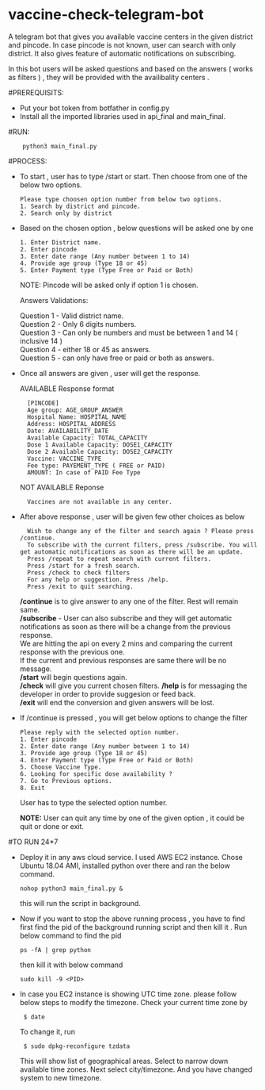 # vaccine-check-telegram-bot
A telegram bot that gives you available vaccine centers in the given district and pincode. In case pincode is not known, user can search with only district. It also gives feature of automatic notifications on subscribing.

In this bot users will be asked questions and based on the answers ( works as filters ) , they will be provided with the availibality centers .

#PREREQUISITS:

  - Put your bot token from botfather in config.py
  - Install all the imported libraries used in api_final and main_final.
 
#RUN:

        python3 main_final.py

#PROCESS:

  - To start , user has to type /start or start. Then choose from one of the below two options.
    
        Please type choosen option number from below two options.
        1. Search by district and pincode.
        2. Search only by district
        
  - Based on the chosen option ,  below questions will be asked one by one

        1. Enter District name.
        2. Enter pincode  
        3. Enter date range (Any number between 1 to 14)
        4. Provide age group (Type 18 or 45)
        5. Enter Payment type (Type Free or Paid or Both)
        
    NOTE: Pincode will be asked only if option 1 is chosen.
 
    Answers Validations:
    
      Question 1 -  Valid district name.\
      Question 2 -  Only 6 digits numbers.\
      Question 3 -  Can only be numbers and must be between 1 and 14 ( inclusive 14 )\
      Question 4 -  either 18 or 45 as answers.\
      Question 5 -  can only have free or paid or both as answers.          
      

  - Once all answers are given , user will get the response.
    
       AVAILABLE Response format
         
          [PINCODE]
          Age group: AGE_GROUP_ANSWER
          Hospital Name: HOSPITAL_NAME
          Address: HOSPITAL_ADDRESS
          Date: AVAILABILITY_DATE
          Available Capacity: TOTAL_CAPACITY
          Dose 1 Available Capacity: DOSE1_CAPACITY
          Dose 2 Available Capacity: DOSE2_CAPACITY
          Vaccine: VACCINE_TYPE
          Fee type: PAYEMENT_TYPE ( FREE or PAID)
          AMOUNT: In case of PAID Fee Type

     NOT AVAILABLE Reponse
       
          Vaccines are not available in any center.

  - After above response , user will be given few other choices as below
      
          Wish to change any of the filter and search again ? Please press /continue. 
          To subscribe with the current filters, press /subscribe. You will get automatic notifications as soon as there will be an update.
          Press /repeat to repeat search with current filters. 
          Press /start for a fresh search. 
          Press /check to check filters 
          For any help or suggestion. Press /help.
          Press /exit to quit searching.
          
      <b>/continue</b> is to give answer to any one of the filter. Rest will remain same.\
      <b>/subscribe</b> - User can also subscribe and they will get automatic notifications as soon as there will be a change from the previous response.\
              We are hitting the api on every 2 mins and comparing the current response with the previous one.\
              If the current and previous responses are same there will be no message.\
      <b>/start</b> will begin questions again.\
      <b>/check</b> will give you current chosen filters.
      <b>/help</b> is for messaging the developer in order to provide suggesion or feed back.\
      <b>/exit</b> will end the conversion and given answers will be lost.
     
  - If /continue is pressed , you will get below options to change the filter

        Please reply with the selected option number.
        1. Enter pincode 
        2. Enter date range (Any number between 1 to 14)
        3. Provide age group (Type 18 or 45)
        4. Enter Payment type (Type Free or Paid or Both) 
        5. Choose Vaccine Type. 
        6. Looking for specific dose availability ?
        7. Go to Previous options. 
        8. Exit

    User has to type the selected option number.
  
    <b>NOTE:</b> User can quit any time by one of the given option , it could be quit or done or exit.

#TO RUN 24*7
  
   - Deploy it in any aws cloud service. I used AWS EC2 instance. Chose Ubuntu 18.04 AMI, installed python over there and ran the below command.
   
         nohop python3 main_final.py &
   
     this will run the script in background.
   
   - Now if you want to stop the above running process , you have to find first find the pid of the background running script and then kill it .
     Run below command to find the pid
   
         ps -fA | grep python  
     
     then kill it with below command  
     
         sudo kill -9 <PID>
   
   - In case you EC2 instance is showing UTC time zone. please follow below steps to modify the timezone.
     Check your current time zone by

          $ date
     To change it, run

          $ sudo dpkg-reconfigure tzdata
     This will show list of geographical areas. Select to narrow down available time zones. Next select city/timezone. And you have changed system to new timezone.
    
